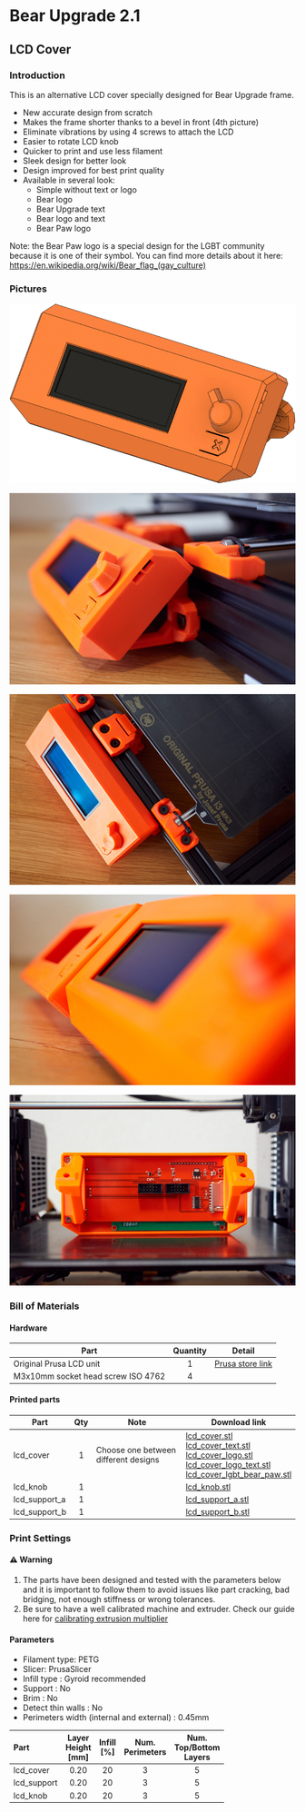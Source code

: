 # Bear Upgrade 2.1

## LCD Cover

### Introduction

This is an alternative LCD cover specially designed for Bear Upgrade frame.
  * New accurate design from scratch
  * Makes the frame shorter thanks to a bevel in front (4th picture)
  * Eliminate vibrations by using 4 screws to attach the LCD
  * Easier to rotate LCD knob
  * Quicker to print and use less filament
  * Sleek design for better look
  * Design improved for best print quality
  * Available in several look:
      * Simple without text or logo
      * Bear logo
      * Bear Upgrade text
      * Bear logo and text
      * Bear Paw logo

Note: the Bear Paw logo is a special design for the LGBT community because it is one of their symbol. You can find more details about it here: https://en.wikipedia.org/wiki/Bear_flag_(gay_culture)


### Pictures

![LCD Cover Animation](images/lcd_cover_animation.gif)

![LCD Cover Photo speaker holes](images/lcd_cover_photo_01.jpg)

![LCD Cover Photo top view](images/lcd_cover_photo_02.jpg)

![LCD Cover Photo bevel](images/lcd_cover_photo_03.jpg)

![LCD Cover Photo screw mount](images/lcd_cover_photo_04.jpg)

### Bill of Materials

#### Hardware

| Part     | Quantity | Detail |
|----------|:--------:|--------|
| Original Prusa LCD unit  | 1 | [Prusa store link](https://shop.prusa3d.com/en/spare-parts/213-lcd-unit.html) |
| M3x10mm socket head screw ISO 4762 | 4 | |


#### Printed parts

| Part     | Qty | Note | Download link |
|----------|:--------:|------|---------------|
| lcd_cover     | 1 | Choose one between different designs | [lcd_cover.stl](https://github.com/gregsaun/prusa_i3_bear_upgrade/raw/dev/optional_parts/lcd_cover/printed_parts/stl/lcd_cover.stl)<br>[lcd_cover_text.stl](https://github.com/gregsaun/prusa_i3_bear_upgrade/raw/dev/optional_parts/lcd_cover/printed_parts/stl/lcd_cover_text.stl)<br>[lcd_cover_logo.stl](https://github.com/gregsaun/prusa_i3_bear_upgrade/raw/dev/optional_parts/lcd_cover/printed_parts/stl/lcd_cover_logo.stl)<br>[lcd_cover_logo_text.stl](https://github.com/gregsaun/prusa_i3_bear_upgrade/raw/dev/optional_parts/lcd_cover/printed_parts/stl/lcd_cover_logo_text.stl)<br>[lcd_cover_lgbt_bear_paw.stl](https://github.com/gregsaun/prusa_i3_bear_upgrade/raw/dev/optional_parts/lcd_cover/printed_parts/stl/lcd_cover_lgbt_bear_paw.stl) |
| lcd_knob      | 1 | | [lcd_knob.stl](https://github.com/gregsaun/prusa_i3_bear_upgrade/raw/dev/optional_parts/lcd_cover/printed_parts/stl/lcd_knob.stl) |
| lcd_support_a | 1 | | [lcd_support_a.stl](https://github.com/gregsaun/prusa_i3_bear_upgrade/raw/dev/optional_parts/lcd_cover/printed_parts/stl/lcd_support_a.stl) |
| lcd_support_b | 1 | | [lcd_support_b.stl](https://github.com/gregsaun/prusa_i3_bear_upgrade/raw/dev/optional_parts/lcd_cover/printed_parts/stl/lcd_support_b.stl) |


### Print Settings

#### :warning: Warning

1. The parts have been designed and tested with the parameters below and it is important to follow them to avoid issues like part cracking, bad bridging, not enough stiffness or wrong tolerances.
1. Be sure to have a well calibrated machine and extruder. Check our guide here for [calibrating extrusion multiplier](https://guides.bear-lab.com/Guide/Extrusion+multiplier+and+filament+diameter/8?lang=en)

#### Parameters

* Filament type: PETG
* Slicer: PrusaSlicer
* Infill type : Gyroid recommended
* Support : No
* Brim : No
* Detect thin walls : No
* Perimeters width (internal and external) : 0.45mm

| Part | Layer<br/>Height<br/>[mm] | Infill<br/>[%] | Num.<br/>Perimeters | Num.<br/>Top/Bottom<br/>Layers |
|:----|:----:|:----:|:----:|:----:|
| lcd_cover   | 0.20 | 20 | 3 | 5 |
| lcd_support | 0.20 | 20 | 3 | 5 |
| lcd_knob    | 0.20 | 20 | 3 | 5 |
